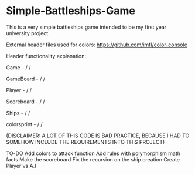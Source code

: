 # Simple-Battleships-Game
This is a very simple battleships game intended to be my first year university project.

External header files used for colors:
https://github.com/imfl/color-console


Header functionality explanation:

Game - / /

GameBoard - / /

Player - / /

Scoreboard - / /

Ships - / /

colorsprint - / /

(DISCLAIMER: A LOT OF THIS CODE IS BAD PRACTICE, BECAUSE I HAD TO SOMEHOW INCLUDE THE REQUIREMENTS INTO THIS PROJECT)

TO-DO
Add colors to attack function
Add rules with polymorphism math facts
Make the scoreboard
Fix the recursion on the ship creation
Create Player vs A.I